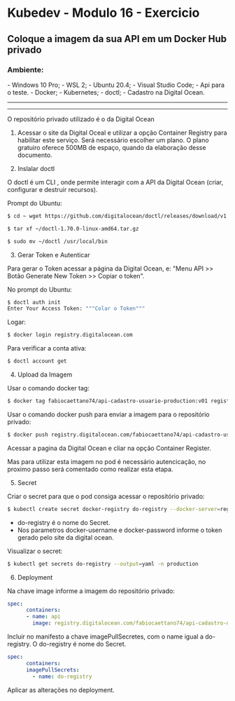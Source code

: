<h1>Kubedev - Modulo 16 - Exercicio</h1>

<h2>​Coloque a imagem da sua API em um Docker Hub privado</h2>

<h3>Ambiente:</h3>
- Windows 10 Pro;
- WSL 2;
- Ubuntu 20.4;
- Visual Studio Code;
- Api para o teste.
- Docker;
- Kubernetes;
- doctl;
- Cadastro na Digital Ocean.

<hr>

<hr>

<span>O repositório privado utilizado é o da Digital Ocean</span>

1. Acessar o site da Digital Oceal e utilizar a opção Container Registry para habilitar este serviço.
Será necessário escolher um plano.
O plano gratuiro oferece 500MB de espaço, quando da elaboração desse documento.


2.  Inslalar doctl

O doctl é um CLI , onde permite interagir com a API da Digital Ocean (criar, configurar e destruir recursos).

Prompt do Ubuntu:
``` bash
$ cd ~ wget https://github.com/digitalocean/doctl/releases/download/v1.70.0/doctl-1.70.0-linux-amd64.tar.gz

$ tar xf ~/doctl-1.70.0-linux-amd64.tar.gz

$ sudo mv ~/doctl /usr/local/bin
``` 


3. Gerar Token e Autenticar

Para gerar o Token acessar a página da Digital Ocean, e:
"Menu API >> Botão Generate New Token >> Copiar o token".

No prompt do Ubuntu:
``` bash
$ doctl auth init
Enter Your Access Token: """Colar o Token"""
```

Logar:
``` bash
$ docker login registry.digitalocean.com
```

Para verificar a conta ativa:
``` bash
$ doctl account get
```


4. Upload da Imagem

Usar o comando docker tag:
``` bash
$ docker tag fabiocaettano74/api-cadastro-usuario-production:v01 registry.digitalocean.com/fabiocaettano74/api-cadastro-usuario-production:v01
```

Usar o comando docker push para enviar a imagem para o repositório privado:
``` bash
$ docker push registry.digitalocean.com/fabiocaettano74/api-cadastro-usuario-production:v01
``` 

Acessar  a pagina da Digital Ocean e cliar na opção Container Register.

Mas para utilizar esta imagem no pod é necessário autencicação, no proximo passo será comentado como realizar esta etapa.

5. Secret

Criar o secret para que o pod consiga acessar o repositório privado:
``` bash
$ kubectl create secret docker-registry do-registry --docker-server=registry.digitalocean.com/fabiocaettano74 --docker-username=token --docker-password=token --docker-email=fabio.caettano74@gmail.com -n production
```
- do-registry é o nome do Secret.
- Nos parametros docker-username e docker-password informe o token gerado pelo site da digital ocean.


Visualizar o secret:
``` bash
$ kubectl get secrets do-registry --output=yaml -n production
```


6. Deployment

Na chave image informe a imagem do repositório privado:
``` yaml
spec:       
      containers:
      - name: api
        image: registry.digitalocean.com/fabiocaettano74/api-cadastro-usuario-production:v02
```

Incluir no manifesto a chave imagePullSecretes, com o name igual a do-registry.
O do-registry é nome do Secret.
``` yaml
spec:       
      containers:
      imagePullSecrets:
        - name: do-registry
```

Aplicar as alterações no deployment.